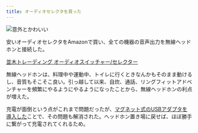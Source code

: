 ```yaml
---
title: オーディオセレクタを買った
---
```


![](/images/2019-12-16-audio-selector.jpg "意外とかわいい")

安いオーディオセレクタをAmazonで買い、全ての機器の音声出力を無線ヘッドホンと接続した。

[並木トレーディング オーディオスイッチャー/セレクター](https://www.amazon.co.jp/dp/B01CWAND36)

無線ヘッドホンは、料理中や運動中、トイレに行くときなんかもそのまま動けるし、音質もそこそこ良い。引っ越して以来、自炊、通話、リングフィットアドベンチャーを頻繁にやるようにやるようになったことから、無線ヘッドホンの利点が増えた。

充電が面倒という点がこれまで問題だったが、[マグネット式のUSBアダプタを導入した][1]ことで、その問題も解消された。ヘッドホン置き場に戻せば、ほぼ勝手に繋がって充電されてくれるため。

[1]: /articles/2019-12-07-manget-usb
